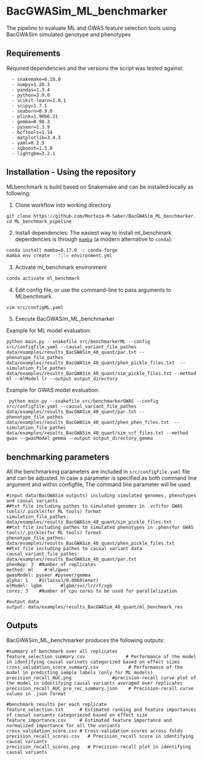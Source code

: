 # BacGWASim_ML_benchmarker
The pipeline to evaluate ML and GWAS feature selection tools using BacGWASim simulated genotype and phenotypes

## Requirements

Required dependencies and the versions the script was tested against:

```
  - snakemake=6.10.0
  - numpy=1.20.3
  - pandas=1.3.4
  - python=3.9.0
  - scikit-learn=1.0.1
  - scipy=1.7.1
  - seaborn=0.9.0
  - plink=1.90b6.21
  - gemma=0.98.3
  - pyseer=1.3.9
  - bcftools=1.14
  - matplotlib=3.4.3
  - yaml=0.2.5
  - xgboost=1.5.0
  - lightgbm=3.2.1
```

## Installation - Using the repository

MLbenchmark is build based on Snakemake and can be installed locally as following:

1.  Clone workflow into working directory

```
git clone https://github.com/Morteza-M-Saber/BacGWASim_ML_benchmarker.
cd ML_benchmark_pipeline
```

2. Install dependencies:
   The easiest way to install ml_benchmark dependencies is through [`mamba`](https://github.com/mamba-org/mamba) (a modern alternative to `conda`):

```bash
conda install mamba=0.17.0 -c conda-forge
mamba env create --file environment.yml
```

3. Activate ml_benchmark environment

```bash
conda activate ml_benchmark
```

4. Edit config file, or use the command-line to pass arguments to MLbenchmark.

```
vim src/configML.yaml
```

5. Execute BacGWASim_ML_benchmarker

Example for ML model evaluation:
```
python main.py --snakefile src/benchmarkerML --config src/configfile.yaml --causal_variant_file_pathes data/examples/results_BacGWASim_40_quant/par.txt --phenotype_file_pathes data/examples/results_BacGWASim_40_quant/phen_pickle_files.txt  --simulation_file_pathes data/examples/results_BacGWASim_40_quant/sim_pickle_files.txt --method ml --mlModel lr --output output_directory

```

Example for GWAS model evaluation:
```
 python main.py --snakefile src/benchmarkerGWAS --config src/configfile.yaml --causal_variant_file_pathes data/examples/results_BacGWASim_40_quant/par.txt --phenotype_file_pathes data/examples/results_BacGWASim_40_quant/phen_phen_files.txt  --simulation_file_pathes data/examples/results_BacGWASim_40_quant/sim_vcf_files.txt --method gwas --gwasModel gemma --output output_directory_gemma

```

## benchmarking parameters

All the benchmarking parameters are included in `src/configfile.yaml` file and can be adjusted.
In case a parameter is specified as both command line argument and within configfile, The command line parameter will be used.

```
#input data(BacGWASim outputs) including simulated genomes, phenotypes and causal variants
##txt file including pathes to simulated genomes in .vcf(for GWAS tools)/.pickle(for ML tools) format
simulation_file_pathes: data/examples/results_BacGWASim_40_quant/sim_pickle_files.txt
##txt file including pathes to simulated phenotypes in .phen(for GWAS tools)/.pickle(for ML tools) format   
phenotype_file_pathes: data/examples/results_BacGWASim_40_quant/phen_pickle_files.txt   
##txt file including pathes to causal variant data   
causal_variant_file_pathes: data/examples/results_BacGWASim_40_quant/par.txt 
phenRep: 3  #Number of replicates 
method: ml    #'ml/gwas'
gwasModel: pyseer #pyseer/gemma
alpha: 1    #1(lasso)/0.0069(enet)
mlModel: lgbm       #lgbm/svc/lr/rf/xgb
cores: 3    #Number of cpu cores to be used for parallelization

#output data
output: data/examples/results_BacGWASim_40_quant/ml_benchmark_res
```

## Outputs

BacGWASim_ML_benchmarker produces the following outputs:

```
#summary of benchmark over all replicates
feature_selection_summary.csv               # Performance of the model in identifying causal varinats categorized based on effect sizes
cross_validation_score_summary.csv           # Performance of the model in predicting sample labels (only for ML models)
precision_recall_AUC.png               #precision-recall curve plot of the model in identifying causal variants averaged over replicates
precision_recall_AUC_pre_rec_summary.json    # Precision-recall curve values in .json format

#benchmark results per each replicate
feature_selection.txt      # Estimated ranking and feature importances of causal variants categoriezed based on effect size
feature_importance.csv     # Estimated feature importance and normalized importance for all the variants
cross_validation_score.csv # Cross-validation scores across folds
precision_recall_scores.csv   # Precision_recall score in identifying causal variants
precision_recall_scores.png   # Precision-recall plot in identifying causal variants


```